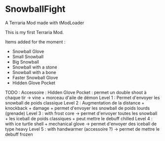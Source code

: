 # SnowballFight
A Terraria Mod made with tModLoader

This is my first Terraria Mod.

Items added for the moment :
- Snowball Glove
- Small Snowball
- Big Snowball
- Snowball with a stone
- Snowball with a bone
- Faster Snowball Glove
- Hidden Glove Pocket

TODO : 
Accessoire : Hidden Glove Pocket : permet un double shoot à chaque tir
-> vine + morceau d'aile de démon
Level 1 : Permet d'envoyer les snowball de poids classique
Level 2 : Augmentation de la distance + knockback + damage + permet d'envoyer les snowball de poids lourds (grenade)
Level 3 : with frost core -> permet d'envoyer toutes les snowball + les iceball de poids classiques + peut mettre le debuff chilled
Level 4 : with ice turtle shell + mechanical glove -> permet d'envoyer des iceball de type heavy
Level 5 : with handwarmer (accessoire ?) -> permet de mettre le debuff frozen
